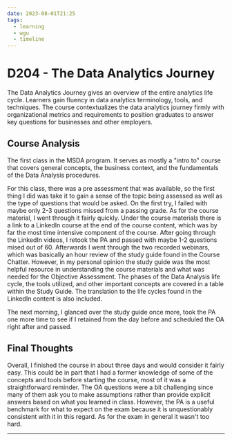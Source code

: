 ```yaml
---
date: 2023-08-01T21:25
tags:
  - learning
  - wgu
  - timeline
---
```


# D204 - The Data Analytics Journey

The Data Analytics Journey gives an overview of the entire analytics life cycle. Learners gain fluency in data analytics terminology, tools, and techniques. 
The course contextualizes the data analytics journey firmly with organizational metrics and requirements to position graduates to answer key questions for businesses and other employers. 

## Course Analysis
The first class in the MSDA program. It serves as mostly a "intro to" course that covers general concepts, the business context, and the fundamentals of the Data Analysis procedures.

For this class, there was a pre assessment that was available, so the first thing I did was take it to gain a sense of the topic being assessed as well as the type of questions that would be asked. On the first try, I failed with maybe only 2-3 questions missed from a passing grade.
As for the course material, I went through it fairly quickly. Under the course materials there is a link to a LinkedIn course at the end of the course content, which was by far the most time intensive component of the course. After going through the LinkedIn videos, I retook the PA and passed with maybe 1-2 questions mised out of 60. Afterwards I went through the two recorded webinars, which was basically an hour review of the study guide found in the Course Chatter. However, in my personal opinion the study guide was the most helpful resource in understanding the course materials and what was needed for the Objective Assessment. The phases of the Data Analysis life cycle, the tools utilized, and other important concepts are covered in a table within the Study Guide. The translation to the life cycles found in the LinkedIn content is also included. 

The next morning, I glanced over the study guide once more, took the PA one more time to see if I retained from the day before and scheduled the OA right after and passed.

## Final Thoughts

Overall, I finished the course in about three days and would consider it fairly easy. This could be in part that I had a former knowledge of some of the concepts and tools before starting the course, most of it was a straightforward reminder. The OA questions were a bit challenging since many of them ask you to make assumptions rather than provide explicit answers based on what you learned in class. However, the PA is a useful benchmark for what to expect on the exam because it is unquestionably consistent with it in this regard. As for the exam in general it wasn't too hard.
 

<hr />
